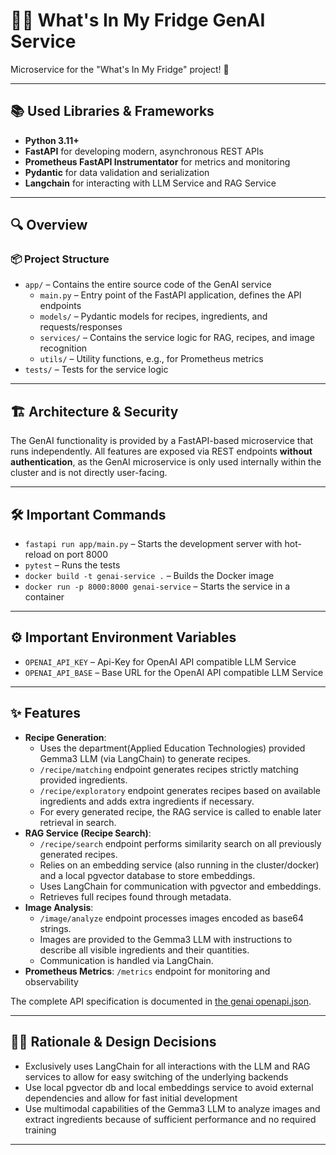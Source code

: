 # 🧑‍🍳 What's In My Fridge GenAI Service

Microservice for the "What's In My Fridge" project! 🚀

---

## 📚 Used Libraries & Frameworks

- **Python 3.11+**
- **FastAPI** for developing modern, asynchronous REST APIs
- **Prometheus FastAPI Instrumentator** for metrics and monitoring
- **Pydantic** for data validation and serialization
- **Langchain** for interacting with LLM Service and RAG Service

---

## 🔍 Overview

### 📦 Project Structure

- `app/` – Contains the entire source code of the GenAI service
  - `main.py` – Entry point of the FastAPI application, defines the API endpoints
  - `models/` – Pydantic models for recipes, ingredients, and requests/responses
  - `services/` – Contains the service logic for RAG, recipes, and image recognition
  - `utils/` – Utility functions, e.g., for Prometheus metrics
- `tests/` – Tests for the service logic

---

## 🏗️ Architecture & Security

The GenAI functionality is provided by a FastAPI-based microservice that runs independently. All features are exposed via REST endpoints **without authentication**, as the GenAI microservice is only used internally within the cluster and is not directly user-facing.

---

## 🛠️ Important Commands

- `fastapi run app/main.py` – Starts the development server with hot-reload on port 8000
- `pytest` – Runs the tests
- `docker build -t genai-service .` – Builds the Docker image
- `docker run -p 8000:8000 genai-service` – Starts the service in a container

---

## ⚙️ Important Environment Variables

- `OPENAI_API_KEY` – Api-Key for OpenAI API compatible LLM Service
- `OPENAI_API_BASE` – Base URL for the OpenAI API compatible LLM Service

---

## ✨ Features

- **Recipe Generation**: 
  - Uses the department(Applied Education Technologies) provided Gemma3 LLM (via LangChain) to generate recipes.
  - `/recipe/matching` endpoint generates recipes strictly matching provided ingredients.
  - `/recipe/exploratory` endpoint generates recipes based on available ingredients and adds extra ingredients if necessary.
  - For every generated recipe, the RAG service is called to enable later retrieval in search.
- **RAG Service (Recipe Search)**: 
  - `/recipe/search` endpoint performs similarity search on all previously generated recipes.
  - Relies on an embedding service (also running in the cluster/docker) and a local pgvector database to store embeddings.
  - Uses LangChain for communication with pgvector and embeddings.
  - Retrieves full recipes found through metadata.
- **Image Analysis**: 
  - `/image/analyze` endpoint processes images encoded as base64 strings.
  - Images are provided to the Gemma3 LLM with instructions to describe all visible ingredients and their quantities.
  - Communication is handled via LangChain.
- **Prometheus Metrics**: `/metrics` endpoint for monitoring and observability

The complete API specification is documented in [the genai openapi.json](./openapi.json).

---

## 🧑‍💻 Rationale & Design Decisions

- Exclusively uses LangChain for all interactions with the LLM and RAG services to allow for easy switching of the underlying backends
- Use local pgvector db and local embeddings service to avoid external dependencies and allow for fast initial development
- Use multimodal capabilities of the Gemma3 LLM to analyze images and extract ingredients because of sufficient performance and no required training

---
